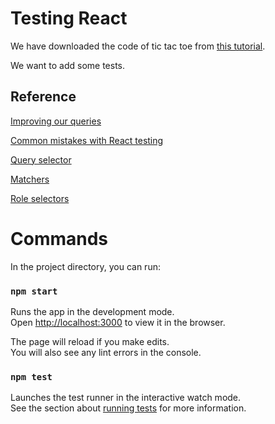 # Testing React

We have downloaded the code of tic tac toe from [this tutorial](https://es.reactjs.org/tutorial/tutorial.html).

We want to add some tests.

## Reference 

[Improving our queries](https://testing-library.com/docs/guide-which-query)

[Common mistakes with React testing](https://kentcdodds.com/blog/common-mistakes-with-react-testing-library)

[Query selector](https://testing-library.com/docs/dom-testing-library/cheatsheet)

[Matchers](https://github.com/testing-library/jest-dom#table-of-contents)

[Role selectors](https://developer.mozilla.org/en-US/docs/Web/Accessibility/ARIA/ARIA_Techniques#Roles)

# Commands
In the project directory, you can run:

### `npm start`

Runs the app in the development mode.<br />
Open [http://localhost:3000](http://localhost:3000) to view it in the browser.

The page will reload if you make edits.<br />
You will also see any lint errors in the console.

### `npm test`

Launches the test runner in the interactive watch mode.<br />
See the section about [running tests](https://facebook.github.io/create-react-app/docs/running-tests) for more information.
